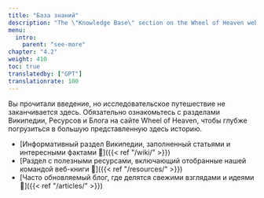 ```yaml
---
title: "База знаний"
description: "The \"Knowledge Base\" section on the Wheel of Heaven website is designed as a comprehensive resource for those wishing to delve deeper into the concepts, theories, and narratives presented on the site. This section probably offers a range of materials, including secondary and tertiary literature, to enhance understanding of the hypothesis of extraterrestrial influence on Earth. It may include detailed explanations, references to scientific and historical texts, and additional media resources, providing a thorough backdrop for the exploration of the site's central themes and supporting the broader intellectual journey proposed by Wheel of Heaven."
menu:
  intro:
    parent: "see-more"
chapter: "4.2"
weight: 410
toc: true
translatedby: ["GPT"]
translationrate: 100
---
```


Вы прочитали введение, но исследовательское путешествие не заканчивается здесь. Обязательно ознакомьтесь с разделами Википедии, Ресурсов и Блога на сайте Wheel of Heaven, чтобы глубже погрузиться в большую представленную здесь историю.

- [Информативный раздел Википедии, заполненный статьями и интересными фактами 🔗]({{< ref "/wiki/" >}})
- [Раздел с полезными ресурсами, включающий отобранные нашей командой веб-книги 🔗]({{< ref "/resources/" >}})
- [Часто обновляемый блог, где делятся свежими взглядами и идеями 🔗]({{< ref "/articles/" >}})
